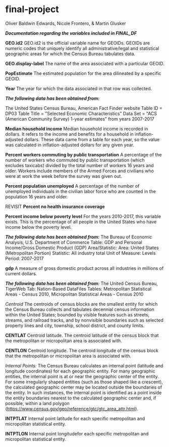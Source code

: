 # final-project
Oliver Baldwin Edwards, 
Nicole Frontero, &
Martin Glusker

***Documentation regarding the variables included in FINAL_DF***

**GEO.id2**
GEO.id2 is the official variable name for GEOIDs.  GEOIDs are numeric codes that uniquely identify all administrative/legal and statistical geographic areas for which the Census Bureau tabulates data.

**GEO.display-label**
The name of the area associated with a particular GEOID.

**PopEstimate**
The estimated population for the area dilineated by a specific GEOID.  

**Year**
The year for which the data associated in that row was collected. 

***The following data has been obtained from:***

The United States Census Bureau, American Fact Finder website
Table ID = DP03
Table Title = "Selected Economic Characteristics"
Data Set = "ACS (American Community Survey) 1-year estimates" from years 2007-2017

**Median household income**
Median household income is recorded in dollars.  It refers to the income and benefits for a household in inflation-adjusted dollars.  These data came from a table for each year, so the value was calculated in inflation-adjusted dollars for any given year. 

**Percent workers commuting by public transportation**
A percentage of the number of workers who commuted by public transportation (which excludes taxicabs) divided by the total number of workers 16 years and older.  Workers include members of the Armed Forces and civilians who were at work the week before the survey was given out.  

**Percent population unemployed**
A percentage of the number of unemployed individuals in the civilian labor force who are counted in the population 16 years and older.

REVISIT **Percent no health insurance coverage**

**Percent income below poverty level**
For the years 2010-2017, this variable exists.  This is the percentage of all people in the United States who have income below the poverty level.  

***The following data has been obtained from:***
The Bureau of Economic Analysis, U.S. Department of Commerce
Table: GDP and Personal Income/Gross Domestic Product (GDP)
Area/Statistic:
  Area: United States (Metropolitan Portion)
  Statistic: All industry total
  Unit of Measure: Levels
Period: 2007-2017

**gdp**
A measure of gross domestic product across all industries in millions of current dollars.  

***The following data has been obtained from:***
The United Census Bureau, TigerWeb
Tab: Nation-Based DataFiles
Tables: Metropolitan Statistical Areas - Census 2010, Micropolitan Statistical Areas - Census 2010


*Centroid*
The centroids of census blocks are the smallest entity for which the Census Bureau collects and tabulates decennial census information within the United States; bounded by visible features such as streets, streams, and railroad tracks, and by nonvisible boundaries such as selected property lines and city, township, school district, and county limits. 

**CENTLAT**
Centroid latitude.  The centroid latitude of the census block that the metropolitan or micropolitan area is associated with.  

**CENTLON**
Centroid longitude. The centroid longitude of the census block that the metropolitan or micropolitan area is associated with.  

*Internal Points:* The Census Bureau calculates an internal point (latitude and longitude coordinates) for each geographic entity.  For many geographic entities, the internal point is at or near the geographic center of the entity.  For some irregularly shaped entities (such as those shaped like a crescent), the calculated geographic center may be located outside the boundaries of the entity.  In such instances, the internal point is identified as a point inside the entity boundaries nearest to the calculated geographic center and, if possible, within a land polygon (https://www.census.gov/geo/reference/gtc/gtc_area_attr.html).

**INTPTLAT**
Internal point latitude for each specific metropolitan and micropolitan statistical entity. 

**INTPTLON**
Internal point longitudefor each specific metropolitan and micropolitan statistical entity. 


